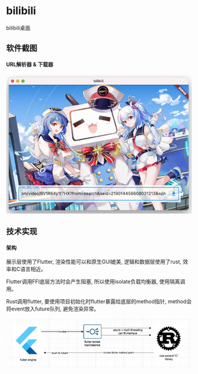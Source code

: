 bilibili
==========
bilibili桌面

## 软件截图

#### URL解析器 & 下载器

![](images/url_parser.png)


## 技术实现

#### 架构

展示层使用了Flutter, 渲染性能可以和原生GUI媲美, 逻辑和数据层使用了rust, 效率和C语言相近。

Flutter调用FFI底层方法时会产生阻塞, 所以使用isolate负载均衡器, 使用隔离调用。

Rust调用flutter, 要使用项目初始化时flutter暴露给底层的method指针, method会将event放入future队列, 避免渲染异常。

![](images/technical_architecture.png)
